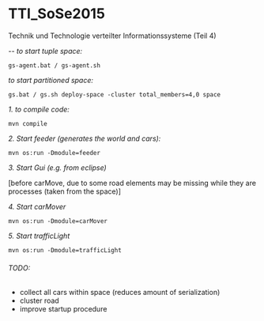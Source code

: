 # TTI_SoSe2015

Technik und Technologie verteilter Informationssysteme (Teil 4)

--
_to start tuple space:_

    gs-agent.bat / gs-agent.sh
	
_to start partitioned space:_

    gs.bat / gs.sh deploy-space -cluster total_members=4,0 space

	
_1. to compile code:_	

    mvn compile 	

_2. Start feeder (generates the world and cars):_

    mvn os:run -Dmodule=feeder

_3. Start Gui (e.g. from eclipse)_

[before carMove, due to some road elements may be missing while they are processes (taken from the space)]

_4. Start carMover_

    mvn os:run -Dmodule=carMover

_5. Start trafficLight_

    mvn os:run -Dmodule=trafficLight
	
	
	
	
###### TODO:
- collect all cars within space (reduces amount of serialization)
- cluster road
- improve startup procedure